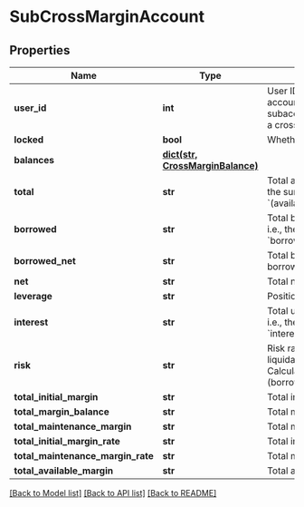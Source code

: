 # SubCrossMarginAccount

## Properties
Name | Type | Description | Notes
------------ | ------------- | ------------- | -------------
**user_id** | **int** | User ID of the cross margin account. 0 means that the subaccount has not yet opened a cross margin account | [optional] 
**locked** | **bool** | Whether account is locked | [optional] 
**balances** | [**dict(str, CrossMarginBalance)**](CrossMarginBalance.md) |  | [optional] 
**total** | **str** | Total account value in USDT, i.e., the sum of all currencies&#39; &#x60;(available+freeze)*price*discount&#x60; | [optional] 
**borrowed** | **str** | Total borrowed value in USDT, i.e., the sum of all currencies&#39; &#x60;borrowed*price*discount&#x60; | [optional] 
**borrowed_net** | **str** | Total borrowed value in USDT * borrowed factor | [optional] 
**net** | **str** | Total net assets in USDT | [optional] 
**leverage** | **str** | Position leverage | [optional] 
**interest** | **str** | Total unpaid interests in USDT, i.e., the sum of all currencies&#39; &#x60;interest*price*discount&#x60; | [optional] 
**risk** | **str** | Risk rate. When it belows 110%, liquidation will be triggered. Calculation formula: &#x60;total / (borrowed+interest)&#x60; | [optional] 
**total_initial_margin** | **str** | Total initial margin | [optional] 
**total_margin_balance** | **str** | Total margin balance | [optional] 
**total_maintenance_margin** | **str** | Total maintenance margin | [optional] 
**total_initial_margin_rate** | **str** | Total initial margin rate | [optional] 
**total_maintenance_margin_rate** | **str** | Total maintenance margin rate | [optional] 
**total_available_margin** | **str** | Total available margin | [optional] 

[[Back to Model list]](../README.md#documentation-for-models) [[Back to API list]](../README.md#documentation-for-api-endpoints) [[Back to README]](../README.md)


